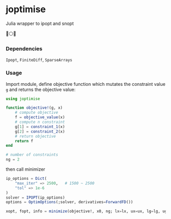 # joptimise 
Julia wrapper to ipopt and snopt

:large_blue_circle::white_circle::red_circle:

### Dependencies
`Ipopt`, `FiniteDiff`, `SparseArrays`

### Usage
Import module, define objective function which mutates the constraint value `g` and returns the objective value:

```julia
using joptimise

function objective!(g, x)
    # compute objective
    f = objective_value(x)
    # compute n constraint
    g[1] = constraint_1(x)
    g[2] = constraint_2(x)
    # return objective
    return f
end

# number of constraints
ng = 2
```

then call minimizer

```julia
ip_options = Dict(
    "max_iter" => 2500,   # 1500 ~ 2500
    "tol" => 1e-6
)
solver = IPOPT(ip_options)
options = OptimOptions(;solver, derivatives=ForwardFD())

xopt, fopt, info = minimize(objective!, x0, ng; lx=lx, ux=ux, lg=lg, ug=ug, options=options);
```
